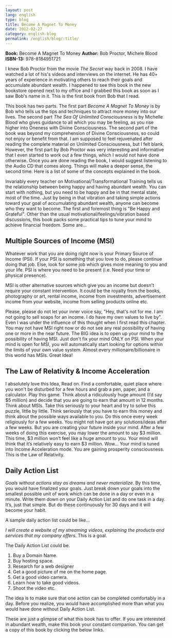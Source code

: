 ```yaml
---
layout: post
lang: english
type: blog
title: Become A Magnet To Money
date: 2012-02-27
category: english-blog
permalink: /english/blog/:title/
---
```


**Book:** Become A Magnet To Money
**Author:** Bob Proctor, Michele Blood
**ISBN-13:** 978-8184951721

I knew Bob Proctor from the movie *The Secret* way back in 2008. I have watched a lot of his's videos and interviews on the internet. He has 40+ years of experience in motivating others to reach their goals and accumulate abundant wealth. I happened to see this book in the new bookstore opened next to my office and I grabbed this book as soon as I saw Bob's name in it. This is the first book from Bob that I read.

This book has two parts. The first part *Become A Magnet To Money* is by Bob who tells us the tips and techniques to attract more money into our lives. The second part *The Sea Of Unlimited Consciousness* is by Michelle Blood who gives guidance to all which you may be feeling, as you rise higher into Oneness with Divine Consciousness. The second part of the book was beyond my comprehension of Divine Consciousness, so could not enjoy or benefit from that. I am supposed to feel rejuvenated after reading the complete material on Unlimited Consciousness, but I felt blank. However, the first part by Bob Proctor was very interesting and informative that I even started to work out a few things, which I would not have done otherwise. Once you are done reading the book, I would suggest listening to the Audio CD that comes along. Things will make a deeper sense, the second time. Here is a list of some of the concepts explained in the book.

Invariably every teacher on Motivational/Transformational Training tells us the relationship between being happy and having abundant wealth. You can start with nothing, but you need to be happy and be in that mental state, most of the time.  Just by being in that vibration and taking simple actions toward your goal of accumulating abundant wealth, anyone can become who they want to become. The first and foremost thing is "Be Happy and Grateful". Other than the usual motivational/feelings/vibration based discussions, this book packs some practical tips to tune your mind to achieve financial freedom. Some are...

## Multiple Sources of Income (MSI)

Whatever work that you are doing right now is your Primary Source of Income (PSI). If your PSI is something that you love to do, please continue doing that job. Else, look for some job which gives more meaning to you and your life. PSI is where you need to be present (i.e. Need your time or physical presence).

MSI is other alternative sources which give you an income but doesn't require your constant intervention. It could be the royalty from the books, photography or art, rental income, income from investments, advertisement income from your website, income from selling products online etc.

Please, please do not let your inner voice say, "Hey, that's not for me. I am not going to sell soaps for an income. I do have my own values to live by".  Even I was under the influence of this thought when I first read this chapter. You may not have MSI right now or do not see any real possibility of having one or more in the near future. The BIG idea is to open up your mind to the possibility of having MSI. Just don't fix your mind ONLY on PSI. When your mind is open for MSI, you will automatically start looking for options within the limits of your own value system. Almost every millionaire/billionaire in this world has MSIs. Great Idea!

## The Law of Relativity & Income Acceleration

I absolutely love this Idea, Read on. Find a comfortable, quiet place where you won't be disturbed for a few hours and grab a pen, paper, and a calculator. Play this game. Think about a ridiculously huge amount (I’d say $5 million) and decide that you are going to earn that amount in 12 months. Think about MSIs. Take this seriously to your heart and try to solve this puzzle, little by little. Think seriously that you have to earn this money and think about the possible ways available to you. Do this once every week religiously for a few weeks. You might not have got any solutions/ideas after a few weeks. But you are creating your future inside your mind. After a few weeks of doing this exercise, you may lower the amount to say $3 million. This time, $3 million won’t feel like a huge amount to you. Your mind will think that it’s relatively easy to earn $3 million. Wow… Your mind is tuned into Income Acceleration mode. You are gaining prosperity consciousness. This is the Law of Relativity.

## Daily Action List

*Goals without actions stay as dreams and never materialize*. By this time, you would have finalized your goals. Just break down your goals into the smallest possible unit of work which can be done in a day or even in a minute. Write them down on your Daily Action List and do one task in a day. It’s, just that simple. But do these continuously for 30 days and it will become your habit.

A sample daily action list could be like...

*I will create a website of my streaming videos, explaining the products and services that my company offers*. This is a goal.

The Daily Action List could be.

1. Buy a Domain Name.
2. Buy hosting space.
3. Research for a web designer
4. Get a good picture of me on the home page.
5. Get a good video camera.
6. Learn how to take good videos.
7. Shoot the video etc.

The idea is to make sure that one action can be completed comfortably in a day. Before you realize, you would have accomplished more than what you would have done without Daily Action List.

These are just a glimpse of what this book has to offer. If you are interested in abundant wealth, make this book your constant companion. You can get a copy of this book by clicking the below links.
